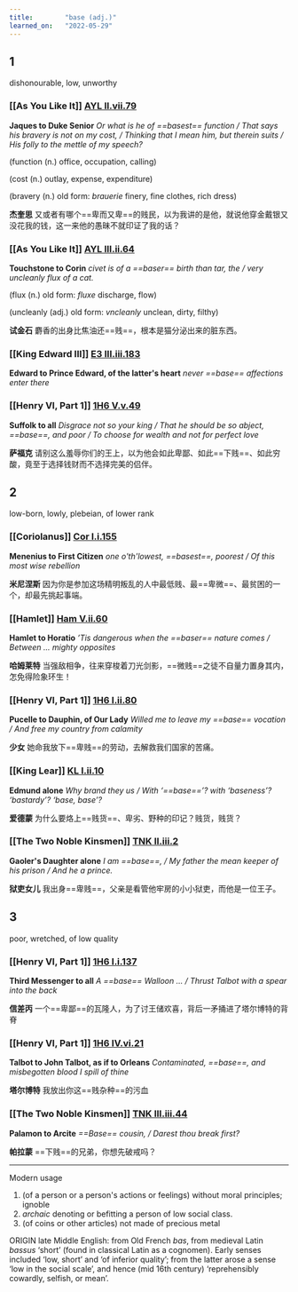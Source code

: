 ```yaml
---
title:        "base (adj.)"
learned_on:   "2022-05-29"
---
```


## 1

dishonourable, low, unworthy

### [[As You Like It]] [AYL II.vii.79](https://www.shakespeareswords.com/Public/Play.aspx?Act=2&Scene=7&WorkId=26#205888) 

**Jaques to Duke Senior** *Or what is he of ==basest== function / That says his bravery is not on my cost, / Thinking that I mean him, but therein suits / His folly to the mettle of my speech?*

(function (n.) office, occupation, calling)

(cost (n.) outlay, expense, expenditure)

(bravery (n.) old form: *brauerie* finery, fine clothes, rich dress)

**杰奎思** 又或者有哪个==卑而又卑==的贱民，以为我讲的是他，就说他穿金戴银又没花我的钱，这一来他的愚昧不就印证了我的话？

### [[As You Like It]] [AYL III.ii.64](https://www.shakespeareswords.com/Public/Play.aspx?Act=3&Scene=2&WorkId=26#206153) 

**Touchstone to Corin** *civet is of a ==baser== birth than tar, the / very uncleanly flux of a cat.*

(flux (n.) old form: *fluxe* discharge, flow)

(uncleanly (adj.) old form: *vncleanly* unclean, dirty, filthy)

**试金石** 麝香的出身比焦油还==贱==，根本是猫分泌出来的脏东西。

### [[King Edward III]] [E3 III.iii.183](https://www.shakespeareswords.com/Public/Play.aspx?Act=3&Scene=3&WorkId=14#164244) 

**Edward to Prince Edward, of the latter's heart** *never ==base== affections enter there*

### [[Henry VI, Part 1]] [1H6 V.v.49](https://www.shakespeareswords.com/Public/Play.aspx?Act=5&Scene=5&WorkId=25#204463) 

**Suffolk to all** *Disgrace not so your king / That he should be so abject, ==base==, and poor / To choose for wealth  and not for perfect love*

**萨福克** 请别这么羞辱你们的王上，以为他会如此卑鄙、如此==下贱==、如此穷酸，竟至于选择钱财而不选择完美的侣伴。

## 2

low-born, lowly, plebeian, of lower rank

### [[Coriolanus]] [Cor I.i.155](https://www.shakespeareswords.com/Public/Play.aspx?Act=1&Scene=1&WorkId=3#120517) 

**Menenius to First Citizen** *one o'th'lowest, ==basest==, poorest / Of this most wise rebellion*

**米尼涅斯** 因为你是参加这场精明叛乱的人中最低贱、最==卑微==、最贫困的一个，却最先挑起事端。

### [[Hamlet]] [Ham V.ii.60](https://www.shakespeareswords.com/Public/Play.aspx?Act=5&Scene=2&WorkId=2#119763) 

**Hamlet to Horatio** *’Tis dangerous when the ==baser== nature comes / Between ... mighty opposites*

**哈姆莱特** 当强敌相争，往来穿梭着刀光剑影，==微贱==之徒不自量力置身其内，怎免得险象环生！

### [[Henry VI, Part 1]] [1H6 I.ii.80](https://www.shakespeareswords.com/Public/Play.aspx?Act=1&Scene=2&WorkId=25#201201) 

**Pucelle to Dauphin, of Our Lady** *Willed me to leave my ==base== vocation / And free my country from calamity*

**少女** 她命我放下==卑贱==的劳动，去解救我们国家的苦痛。

### [[King Lear]] [KL I.ii.10](https://www.shakespeareswords.com/Public/Play.aspx?Act=1&Scene=2&WorkId=11#151710) 

**Edmund alone** *Why brand they us / With ‘==base==’? with ‘baseness’? ‘bastardy’? ‘base, base’?*

**爱德蒙** 为什么要烙上==贱货==、卑劣、野种的印记？贱货，贱货？

### [[The Two Noble Kinsmen]] [TNK II.iii.2](https://www.shakespeareswords.com/Public/Play.aspx?Act=2&Scene=3&WorkId=37#250417) 

**Gaoler's Daughter alone** *I am ==base==, / My father the mean keeper of his prison / And he a prince.*

**狱吏女儿** 我出身==卑贱==，父亲是看管他牢房的小小狱吏，而他是一位王子。

## 3

poor, wretched, of low quality

### [[Henry VI, Part 1]] [1H6 I.i.137](https://www.shakespeareswords.com/Public/Play.aspx?Act=1&Scene=1&WorkId=25#201038) 

**Third Messenger to all** *A ==base== Walloon ... / Thrust Talbot with a spear into the back*

**信差丙** 一个==卑鄙==的瓦隆人，为了讨王储欢喜，背后一矛捅进了塔尔博特的背脊

### [[Henry VI, Part 1]] [1H6 IV.vi.21](https://www.shakespeareswords.com/Public/Play.aspx?Act=4&Scene=6&WorkId=25#203590) 

**Talbot to John Talbot, as if to Orleans** *Contaminated, ==base==, and misbegotten blood I spill of thine*

**塔尔博特** 我放出你这==贱杂种==的污血

### [[The Two Noble Kinsmen]] [TNK III.iii.44](https://www.shakespeareswords.com/Public/Play.aspx?Act=3&Scene=3&WorkId=37#250939) 

**Palamon to Arcite** *==Base== cousin, / Darest thou break first?*

**帕拉蒙** ==下贱==的兄弟，你想先破戒吗？

-----

Modern usage

1. (of a person or a person's actions or feelings) without moral principles; ignoble
2. *archaic* denoting or befitting a person of low social class.
3. (of coins or other articles) not made of precious metal

ORIGIN late Middle English: from Old French *bas*, from medieval Latin *bassus* ‘short’ (found in classical Latin as a cognomen). Early senses included ‘low, short’ and ‘of inferior quality’; from the latter arose a sense ‘low in the social scale’, and hence (mid 16th century) ‘reprehensibly cowardly, selfish, or mean’.